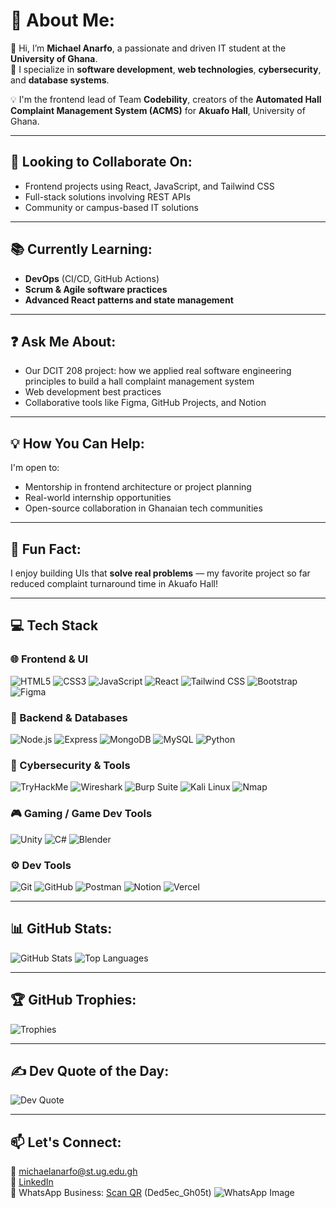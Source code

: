 

# 💫 About Me:
👋 Hi, I’m **Michael Anarfo**, a passionate and driven IT student at the **University of Ghana**.  
🔧 I specialize in **software development**, **web technologies**, **cybersecurity**, and **database systems**.

💡 I'm the frontend lead of Team **Codebility**, creators of the **Automated Hall Complaint Management System (ACMS)** for **Akuafo Hall**, University of Ghana.

---

## 🤝 Looking to Collaborate On:
- Frontend projects using React, JavaScript, and Tailwind CSS  
- Full-stack solutions involving REST APIs  
- Community or campus-based IT solutions

---

## 📚 Currently Learning:
- **DevOps** (CI/CD, GitHub Actions)  
- **Scrum & Agile software practices**  
- **Advanced React patterns and state management**

---

## ❓ Ask Me About:
- Our DCIT 208 project: how we applied real software engineering principles to build a hall complaint management system  
- Web development best practices  
- Collaborative tools like Figma, GitHub Projects, and Notion

---

## 💡 How You Can Help:
I'm open to:
- Mentorship in frontend architecture or project planning  
- Real-world internship opportunities  
- Open-source collaboration in Ghanaian tech communities

---

## 🎉 Fun Fact:
I enjoy building UIs that **solve real problems** — my favorite project so far reduced complaint turnaround time in Akuafo Hall!

---

## 💻 Tech Stack

### 🌐 Frontend & UI
![HTML5](https://img.shields.io/badge/HTML5-E34F26?style=for-the-badge&logo=html5)
![CSS3](https://img.shields.io/badge/CSS3-1572B6?style=for-the-badge&logo=css3)
![JavaScript](https://img.shields.io/badge/JavaScript-F7DF1E?style=for-the-badge&logo=javascript)
![React](https://img.shields.io/badge/React-20232A?style=for-the-badge&logo=react)
![Tailwind CSS](https://img.shields.io/badge/Tailwind_CSS-38B2AC?style=for-the-badge&logo=tailwind-css)
![Bootstrap](https://img.shields.io/badge/Bootstrap-7952B3?style=for-the-badge&logo=bootstrap)
![Figma](https://img.shields.io/badge/Figma-F24E1E?style=for-the-badge&logo=figma)

### 🧠 Backend & Databases
![Node.js](https://img.shields.io/badge/Node.js-339933?style=for-the-badge&logo=nodedotjs)
![Express](https://img.shields.io/badge/Express-000000?style=for-the-badge&logo=express)
![MongoDB](https://img.shields.io/badge/MongoDB-4EA94B?style=for-the-badge&logo=mongodb)
![MySQL](https://img.shields.io/badge/MySQL-005C84?style=for-the-badge&logo=mysql)
![Python](https://img.shields.io/badge/Python-3776AB?style=for-the-badge&logo=python)

### 🔐 Cybersecurity & Tools
![TryHackMe](https://img.shields.io/badge/TryHackMe-212C42?style=for-the-badge&logo=tryhackme&logoColor=red)
![Wireshark](https://img.shields.io/badge/Wireshark-1679A7?style=for-the-badge&logo=wireshark&logoColor=white)
![Burp Suite](https://img.shields.io/badge/Burp_Suite-FF5722?style=for-the-badge&logo=burpsuite&logoColor=white)
![Kali Linux](https://img.shields.io/badge/Kali_Linux-268BFF?style=for-the-badge&logo=kalilinux&logoColor=white)
![Nmap](https://img.shields.io/badge/Nmap-005F87?style=for-the-badge&logo=nmap&logoColor=white)

### 🎮 Gaming / Game Dev Tools
![Unity](https://img.shields.io/badge/Unity-000000?style=for-the-badge&logo=unity&logoColor=white)
![C#](https://img.shields.io/badge/C%23-239120?style=for-the-badge&logo=c-sharp&logoColor=white)
![Blender](https://img.shields.io/badge/Blender-F5792A?style=for-the-badge&logo=blender&logoColor=white)

### ⚙️ Dev Tools
![Git](https://img.shields.io/badge/Git-F05032?style=for-the-badge&logo=git&logoColor=white)
![GitHub](https://img.shields.io/badge/GitHub-181717?style=for-the-badge&logo=github)
![Postman](https://img.shields.io/badge/Postman-FF6C37?style=for-the-badge&logo=postman)
![Notion](https://img.shields.io/badge/Notion-000000?style=for-the-badge&logo=notion)
![Vercel](https://img.shields.io/badge/Vercel-000000?style=for-the-badge&logo=vercel)

---

## 📊 GitHub Stats:
![GitHub Stats](https://github-readme-stats.vercel.app/api?username=greenman225&show_icons=true&theme=tokyonight)
![Top Languages](https://github-readme-stats.vercel.app/api/top-langs/?username=greenman225&layout=compact&theme=tokyonight)

---

## 🏆 GitHub Trophies:
![Trophies](https://github-profile-trophy.vercel.app/?username=greenman225&theme=radical)

---

## ✍️ Dev Quote of the Day:
![Dev Quote](https://quotes-github-readme.vercel.app/api?type=horizontal&theme=gruvbox)

---

## 📫 Let's Connect:
📧 michaelanarfo@st.ug.edu.gh  
🔗 [LinkedIn](https://www.linkedin.com/in/michael-anarfo-08a1a8355?utm_source=share&utm_campaign=share_via&utm_content=profile&utm_medium=android_app)  
📱 WhatsApp Business: [Scan QR](https://wa.me/qr/Y7TBO5A7ZKPKB1) (Ded5ec_Gh05t)
![WhatsApp Image](https://github.com/user-attachments/assets/39309915-2150-44bf-ba73-0bbb2c8c5236)
